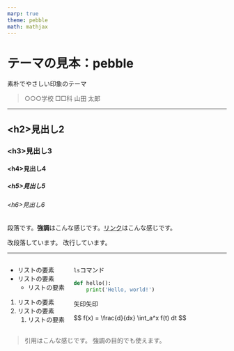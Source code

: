 ```yaml
---
marp: true
theme: pebble
math: mathjax
---
```


<!--
paginate: true
_class: title
header: '\<header\> theme: pebble'
footer: '\<hooter\> theme: pebble'
-->

# テーマの見本：pebble

素朴でやさしい印象のテーマ

> ○○○学校 □□科
> 山田 太郎

---

## \<h2\>見出し2

### \<h3\>見出し3

#### \<h4\>見出し4

##### \<h5\>見出し5

###### \<h6\>見出し6

段落です。**強調**はこんな感じです。[リンク](#)はこんな感じです。

改段落しています。
改行しています。

---

<div class="columns">
<div>

- リストの要素
- リストの要素
  - リストの要素

1. リストの要素
2. リストの要素
   1. リストの要素

</div>
<div>

`ls`コマンド

```python
def hello():
    print('Hello, world!')
```

矢印<span class="right"></span>矢印

$$
  f(x) = \frac{d}{dx} \int_a^x f(t) dt
$$

</div>
</div>

> 引用はこんな感じです。
> 強調の目的でも使えます。

</div>
</div>
